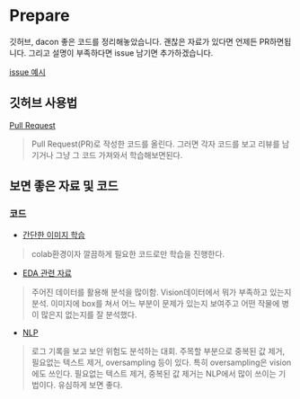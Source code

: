# Prepare
깃허브, dacon 좋은 코드를 정리해놓았습니다. 괜찮은 자료가 있다면 언제든 PR하면됩니다. 그리고 설명이 부족하다면 issue 남기면 추가하겠습니다. 

[issue 예시](https://github.com/AI-in-DIDC/Prepare/issues/1)


## 깃허브 사용법
[Pull Request](https://wayhome25.github.io/git/2017/07/08/git-first-pull-request-story/)
> Pull Request(PR)로 작성한 코드를 올린다. 그러면 각자 코드를 보고 리뷰를 남기거나 그냥 그 코드 가져와서 학습해보면된다.

## 보면 좋은 자료 및 코드

### 코드

* [간단한 이미지 학습](https://dacon.io/competitions/official/235870/codeshare/4171?page=3&dtype=recent)
> colab환경이자 깔끔하게 필요한 코드로만 학습을 진행한다.

* [EDA 관련 자료](https://dacon.io/competitions/official/235870/codeshare/4213?page=1&dtype=recent)
> 주어진 데이터를 활용해 분석을 많이함. Vision데이터에서 뭐가 부족하고 있는지 분석. 이미지에 box를 쳐서 어느 부분이 문제가 있는지 보여주고 어떤 작물에 병이 많은지 없는지를 잘 분석했다.
 
* [NLP](https://dacon.io/competitions/official/235717/codeshare/2674?page=1&dtype=recent)
> 로그 기록을 보고 보안 위험도 분석하는 대회. 주목할 부분으로 중복된 값 제거, 필요없는 텍스트 제거, oversampling 등이 있다. 특히 oversampling은 vision에도 쓰인다. 필요없는 텍스트 제거, 중복된 값 제거는 NLP에서 많이 쓰이는 기법이다. 유심하게 보면 좋다.
